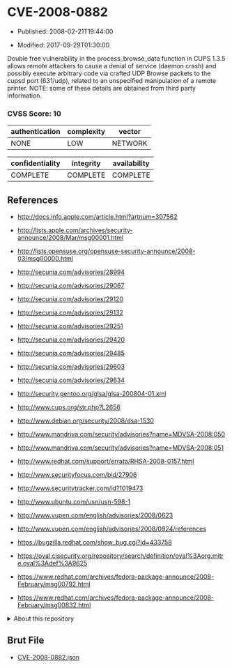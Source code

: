 # CVE-2008-0882

- Published: 2008-02-21T19:44:00

- Modified: 2017-09-29T01:30:00

Double free vulnerability in the process_browse_data function in CUPS 1.3.5 allows remote attackers to cause a denial of service (daemon crash) and possibly execute arbitrary code via crafted UDP Browse packets to the cupsd port (631/udp), related to an unspecified manipulation of a remote printer.  NOTE: some of these details are obtained from third party information.

### CVSS Score: **10**

| authentication | complexity | vector |
| --- | --- | --- |
| NONE | LOW | NETWORK |

| confidentiality | integrity | availability |
| --- | --- | --- |
| COMPLETE | COMPLETE | COMPLETE |

## References

* http://docs.info.apple.com/article.html?artnum=307562

* http://lists.apple.com/archives/security-announce/2008/Mar/msg00001.html

* http://lists.opensuse.org/opensuse-security-announce/2008-03/msg00000.html

* http://secunia.com/advisories/28994

* http://secunia.com/advisories/29067

* http://secunia.com/advisories/29120

* http://secunia.com/advisories/29132

* http://secunia.com/advisories/29251

* http://secunia.com/advisories/29420

* http://secunia.com/advisories/29485

* http://secunia.com/advisories/29603

* http://secunia.com/advisories/29634

* http://security.gentoo.org/glsa/glsa-200804-01.xml

* http://www.cups.org/str.php?L2656

* http://www.debian.org/security/2008/dsa-1530

* http://www.mandriva.com/security/advisories?name=MDVSA-2008:050

* http://www.mandriva.com/security/advisories?name=MDVSA-2008:051

* http://www.redhat.com/support/errata/RHSA-2008-0157.html

* http://www.securityfocus.com/bid/27906

* http://www.securitytracker.com/id?1019473

* http://www.ubuntu.com/usn/usn-598-1

* http://www.vupen.com/english/advisories/2008/0623

* http://www.vupen.com/english/advisories/2008/0924/references

* https://bugzilla.redhat.com/show_bug.cgi?id=433758

* https://oval.cisecurity.org/repository/search/definition/oval%3Aorg.mitre.oval%3Adef%3A9625

* https://www.redhat.com/archives/fedora-package-announce/2008-February/msg00792.html

* https://www.redhat.com/archives/fedora-package-announce/2008-February/msg00832.html

<details>
<summary>About this repository</summary> 

  This repository is part of the project [Live Hack CVE](https://github.com/Live-Hack-CVE). Main website can be found [www.live-hack.org](https://www.live-hack.org) 
  
  Made by [Sn0wAlice](https://github.com/Sn0wAlice) for the people that care about security and need to have a feed of the latest CVEs. Hope you enjoy it, don't forget to star the repo and follow me on [Twitter](https://twitter.com/Sn0wAlice) and [Github](https://github.com/Sn0wAlice). And that is my [personnal website](https://www.alice-snow.me/)

  - [Home Page](https://github.com/Live-Hack-CVE)
  - [Framework](https://github.com/Live-Hack-CVE/cve-framework)
  - [CVE database](https://github.com/Live-Hack-CVE/full_database)
  - [Changelog](https://github.com/Live-Hack-CVE/Changelog)
</details>

## Brut File

* [CVE-2008-0882.json](https://raw.githubusercontent.com/Live-Hack-CVE/full_database/main/cves/2008/CVE-2008-0882.json)

